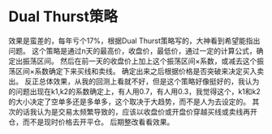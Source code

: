 # Dual Thurst策略

效果是蛮差的，每年亏个17%，根据Dual Thurst策略写的，大神看到希望能指出问题。
这个策略是通过n天的最高价，收盘价，最低价，通过一定的计算公式，确定出振荡区间。
然后在前一天的收盘价上加上这个振荡区间×系数，或减去这个振荡区间×系数确定下来买线和卖线。
确定出来之后根据价格是否突破来决定买入卖出。
反正总体效果，从我的回测上看就不好，但是这个策略好像挺好的，我认为的问题出现在k1,k2的系数确定上，有人用0.7，有人用0.3，我觉得这个，k1和k2的大小决定了空单多还是多单多，这个取决于大趋势，而不是人为去设定的。
其次的话我认为是交易太频繁导致的，应该以收盘价或开盘价穿越买线或卖线再开仓，而不是现时价格去开平仓。
后期整改看看效果。